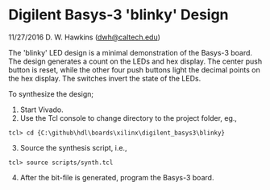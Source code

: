 # Digilent Basys-3 'blinky' Design

11/27/2016 D. W. Hawkins (dwh@caltech.edu)

The 'blinky' LED design is a minimal demonstration of the Basys-3 board.
The design generates a count on the LEDs and hex display. The center
push button is reset, while the other four push buttons light the
decimal points on the hex display. The switches invert the state of
the LEDs.

To synthesize the design;

1. Start Vivado.
2. Use the Tcl console to change directory to the project folder, eg.,
~~~~
tcl> cd {C:\github\hdl\boards\xilinx\digilent_basys3\blinky}
~~~~
3. Source the synthesis script, i.e.,
~~~~
tcl> source scripts/synth.tcl
~~~~
4. After the bit-file is generated, program the Basys-3 board.

